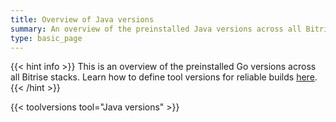 ```yaml
---
title: Overview of Java versions
summary: An overview of the preinstalled Java versions across all Bitrise stacks.
type: basic_page
---
```


{{< hint info >}}
This is an overview of the preinstalled Go versions across all Bitrise stacks.
Learn how to define tool versions for reliable builds [here](../../tips/Tool%20versions).
{{< /hint >}}

{{< toolversions tool="Java versions" >}}

